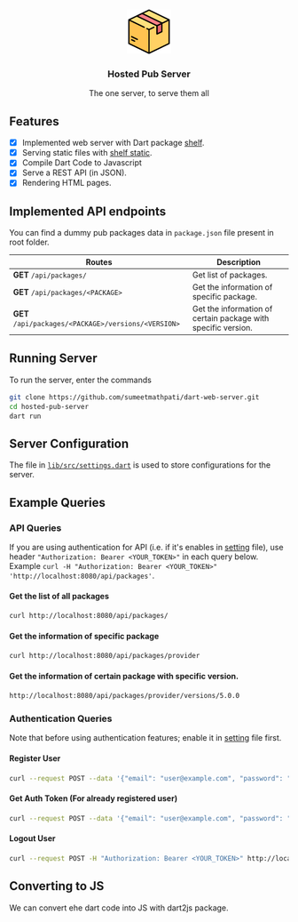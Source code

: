 <br />
<p align="center">
  <a href="https://github.com/sumeetmathpati/dart-web-server">
    <img src="./logo.png" alt="Logo" width="80" height="80">
  </a>

  <h3 align="center">Hosted Pub Server</h3>

  <p align="center">
    The one server, to serve them all
    <br />
  </p>
</p>

## Features

- [x] Implemented web server with Dart package [shelf](https://pub.dev/packages/shelf).
- [x] Serving static files with [shelf static](https://pub.dev/packages/shelf_static).
- [x] Compile Dart Code to Javascript
- [x] Serve a REST API (in JSON).
- [x] Rendering HTML pages.

## Implemented API endpoints

You can find a dummy pub packages data in `package.json` file present in root folder.

| Routes                | Description                                 |
| --------------------- | ------------------------------------------- |
| **GET** `/api/packages/`| Get list of packages.|
| **GET** `/api/packages/<PACKAGE>` | Get the information of specific package.|
| **GET** `/api/packages/<PACKAGE>/versions/<VERSION>`| Get the information of certain package with specific version. |


## Running Server

To run the server, enter the commands

```bash
git clone https://github.com/sumeetmathpati/dart-web-server.git
cd hosted-pub-server
dart run
```

## Server Configuration

The file in [`lib/src/settings.dart`](https://github.com/sumeetmathpati/hosted-pub-server/blob/main/lib/src/settings.dart) is used to store configurations for the server.

## Example Queries

### API Queries

If you are using authentication for API (i.e. if it's enables in [setting](https://github.com/sumeetmathpati/hosted-pub-server/blob/main/lib/src/settings.dart) file), use header `"Authorization: Bearer <YOUR_TOKEN>"` in each query below. Example `curl -H "Authorization: Bearer <YOUR_TOKEN>" 'http://localhost:8080/api/packages'`.

#### Get the list of all packages

```bash
curl http://localhost:8080/api/packages/
```

#### Get the information of specific package

```bash
curl http://localhost:8080/api/packages/provider
```

#### Get the information of certain package with specific version.

```bash
http://localhost:8080/api/packages/provider/versions/5.0.0
```

### Authentication Queries

Note that before using authentication features; enable it in [setting](https://github.com/sumeetmathpati/hosted-pub-server/blob/main/lib/src/settings.dart) file first.

#### Register User

```bash
curl --request POST --data '{"email": "user@example.com", "password": "password"}' http://localhost:8080/auth/register
```

#### Get Auth Token (For already registered user)

```bash
curl --request POST --data '{"email": "user@example.com", "password": "password"}' http://localhost:8080/auth/login
```

#### Logout User

```bash 
curl --request POST -H "Authorization: Bearer <YOUR_TOKEN>" http://localhost:8080/auth/logout 
```

## Converting to JS

We can convert ehe dart code into JS with dart2js package.